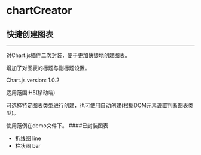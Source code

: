 # chartCreator
## 快捷创建图表
---
对Chart.js插件二次封装，便于更加快捷地创建图表。

增加了对图表的标题与副标题设置。

Chart.js version: 1.0.2

适用范围:H5(移动端)

可选择特定图表类型进行创建，也可使用自动创建(根据DOM元素设置判断图表类型)。

使用范例在demo文件下。
####已封装图表
- 折线图 line
- 柱状图 bar 